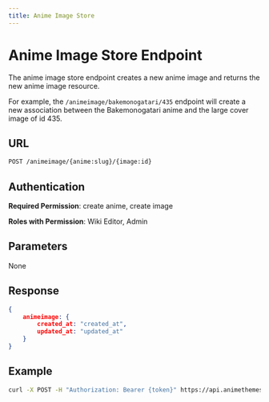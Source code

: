 ```yaml
---
title: Anime Image Store
---
```


# Anime Image Store Endpoint

The anime image store endpoint creates a new anime image and returns the new anime image resource.

For example, the `/animeimage/bakemonogatari/435` endpoint will create a new association between the Bakemonogatari anime and the large cover image of id 435.

## URL

```sh
POST /animeimage/{anime:slug}/{image:id}
```

## Authentication

**Required Permission**: create anime, create image

**Roles with Permission**: Wiki Editor, Admin

## Parameters

None

## Response

```json
{
    animeimage: {
        created_at: "created_at",
        updated_at: "updated_at"
    }
}
```

## Example

```bash
curl -X POST -H "Authorization: Bearer {token}" https://api.animethemes.moe/animeimage/bakemonogatari/435
```
